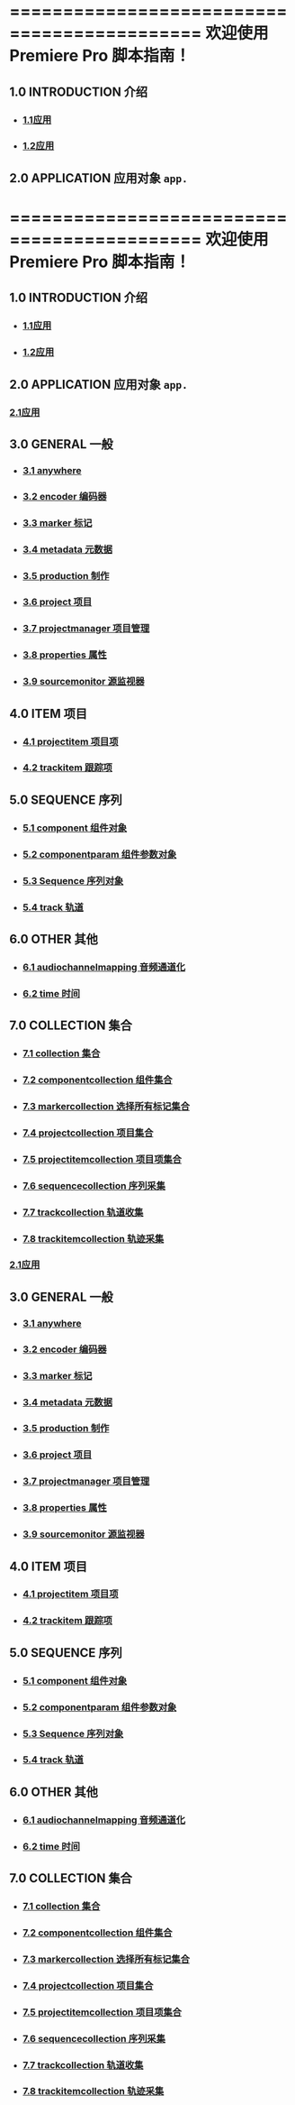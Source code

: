 ============================================
欢迎使用 Premiere Pro 脚本指南！
============================================
## 1.0 INTRODUCTION 介绍
   * ### [1.1应用](https://github.com/LoYoi-i/ZH-BOOK/blob/main/Pr%E8%84%9A%E6%9C%AC%E5%BC%80%E5%8F%91%E6%8C%87%E5%8D%97/application/application.rst)
   * ### [1.2应用](https://github.com/LoYoi-i/ZH-BOOK/blob/main/Pr%E8%84%9A%E6%9C%AC%E5%BC%80%E5%8F%91%E6%8C%87%E5%8D%97/application/application.rst)
   
## 2.0 APPLICATION 应用对象 ``app.``
   ============================================
欢迎使用 Premiere Pro 脚本指南！
============================================
## 1.0 INTRODUCTION 介绍
   * ### [1.1应用](https://github.com/LoYoi-i/ZH-BOOK/blob/main/Pr%E8%84%9A%E6%9C%AC%E5%BC%80%E5%8F%91%E6%8C%87%E5%8D%97/application/application.rst)
   * ### [1.2应用](https://github.com/LoYoi-i/ZH-BOOK/blob/main/Pr%E8%84%9A%E6%9C%AC%E5%BC%80%E5%8F%91%E6%8C%87%E5%8D%97/application/application.rst)
   
## 2.0 APPLICATION 应用对象 ``app.``
   ### [2.1应用](https://github.com/LoYoi-i/ZH-BOOK/blob/main/Pr%E8%84%9A%E6%9C%AC%E5%BC%80%E5%8F%91%E6%8C%87%E5%8D%97/application/application.rst)

## 3.0 GENERAL 一般
   * ### [3.1 anywhere](https://github.com/LoYoi-i/ZH-BOOK/blob/main/Pr%E8%84%9A%E6%9C%AC%E5%BC%80%E5%8F%91%E6%8C%87%E5%8D%97/general/anywhere.rst)
   * ### [3.2 encoder 编码器](https://github.com/LoYoi-i/ZH-BOOK/blob/main/Pr%E8%84%9A%E6%9C%AC%E5%BC%80%E5%8F%91%E6%8C%87%E5%8D%97/general/encoder.rst)
   * ### [3.3 marker 标记](https://github.com/LoYoi-i/ZH-BOOK/blob/main/Pr%E8%84%9A%E6%9C%AC%E5%BC%80%E5%8F%91%E6%8C%87%E5%8D%97/general/marker.rst)
   * ### [3.4 metadata 元数据](https://github.com/LoYoi-i/ZH-BOOK/blob/main/Pr%E8%84%9A%E6%9C%AC%E5%BC%80%E5%8F%91%E6%8C%87%E5%8D%97/general/metadata.rst)
   * ### [3.5 production 制作](https://github.com/LoYoi-i/ZH-BOOK/blob/main/Pr%E8%84%9A%E6%9C%AC%E5%BC%80%E5%8F%91%E6%8C%87%E5%8D%97/general/production.rst)
   * ### [3.6 project 项目](https://github.com/LoYoi-i/ZH-BOOK/blob/main/Pr%E8%84%9A%E6%9C%AC%E5%BC%80%E5%8F%91%E6%8C%87%E5%8D%97/general/project.rst)
   * ### [3.7 projectmanager 项目管理](https://github.com/LoYoi-i/ZH-BOOK/blob/main/Pr%E8%84%9A%E6%9C%AC%E5%BC%80%E5%8F%91%E6%8C%87%E5%8D%97/general/projectmanager.rst)
   * ### [3.8 properties 属性](https://github.com/LoYoi-i/ZH-BOOK/blob/main/Pr%E8%84%9A%E6%9C%AC%E5%BC%80%E5%8F%91%E6%8C%87%E5%8D%97/general/properties.rst)
   * ### [3.9 sourcemonitor 源监视器](https://github.com/LoYoi-i/ZH-BOOK/blob/main/Pr%E8%84%9A%E6%9C%AC%E5%BC%80%E5%8F%91%E6%8C%87%E5%8D%97/general/sourcemonitor.rst)
   
## 4.0 ITEM 项目
   * ### [4.1 projectitem 项目项](https://github.com/LoYoi-i/ZH-BOOK/blob/main/Pr%E8%84%9A%E6%9C%AC%E5%BC%80%E5%8F%91%E6%8C%87%E5%8D%97/item/projectitem.rst)
   * ### [4.2 trackitem 跟踪项](https://github.com/LoYoi-i/ZH-BOOK/blob/main/Pr%E8%84%9A%E6%9C%AC%E5%BC%80%E5%8F%91%E6%8C%87%E5%8D%97/item/trackitem.rst)

## 5.0 SEQUENCE 序列
   * ### [5.1 component 组件对象](https://github.com/LoYoi-i/ZH-BOOK/blob/main/Pr%E8%84%9A%E6%9C%AC%E5%BC%80%E5%8F%91%E6%8C%87%E5%8D%97/sequence/component.rst)
   * ### [5.2 componentparam 组件参数对象](https://github.com/LoYoi-i/ZH-BOOK/blob/main/Pr%E8%84%9A%E6%9C%AC%E5%BC%80%E5%8F%91%E6%8C%87%E5%8D%97/sequence/componentparam.rst)
   * ### [5.3 Sequence 序列对象](https://github.com/LoYoi-i/ZH-BOOK/blob/main/Pr%E8%84%9A%E6%9C%AC%E5%BC%80%E5%8F%91%E6%8C%87%E5%8D%97/sequence/sequence.rst)
   * ### [5.4 track 轨道](https://github.com/LoYoi-i/ZH-BOOK/blob/main/Pr%E8%84%9A%E6%9C%AC%E5%BC%80%E5%8F%91%E6%8C%87%E5%8D%97/sequence/track.rst)
   
## 6.0  OTHER 其他
   * ### [6.1 audiochannelmapping 音频通道化](https://github.com/LoYoi-i/ZH-BOOK/blob/main/Pr%E8%84%9A%E6%9C%AC%E5%BC%80%E5%8F%91%E6%8C%87%E5%8D%97/other/audiochannelmapping.rst)
   * ### [6.2 time 时间](https://github.com/LoYoi-i/ZH-BOOK/blob/main/Pr%E8%84%9A%E6%9C%AC%E5%BC%80%E5%8F%91%E6%8C%87%E5%8D%97/other/time.rst)

## 7.0 COLLECTION 集合
   * ### [7.1 collection 集合](https://github.com/LoYoi-i/ZH-BOOK/blob/main/Pr%E8%84%9A%E6%9C%AC%E5%BC%80%E5%8F%91%E6%8C%87%E5%8D%97/collection/collection.rst)
   * ### [7.2 componentcollection 组件集合](https://github.com/LoYoi-i/ZH-BOOK/blob/main/Pr%E8%84%9A%E6%9C%AC%E5%BC%80%E5%8F%91%E6%8C%87%E5%8D%97/collection/componentcollection.rst)
   * ### [7.3 markercollection 选择所有标记集合](https://github.com/LoYoi-i/ZH-BOOK/blob/main/Pr%E8%84%9A%E6%9C%AC%E5%BC%80%E5%8F%91%E6%8C%87%E5%8D%97/collection/markercollection.rst)
   * ### [7.4 projectcollection 项目集合](https://github.com/LoYoi-i/ZH-BOOK/blob/main/Pr%E8%84%9A%E6%9C%AC%E5%BC%80%E5%8F%91%E6%8C%87%E5%8D%97/collection/projectcollection.rst)
   * ### [7.5 projectitemcollection 项目项集合](https://github.com/LoYoi-i/ZH-BOOK/blob/main/Pr%E8%84%9A%E6%9C%AC%E5%BC%80%E5%8F%91%E6%8C%87%E5%8D%97/collection/projectitemcollection.rst)
   * ### [7.6 sequencecollection 序列采集](https://github.com/LoYoi-i/ZH-BOOK/blob/main/Pr%E8%84%9A%E6%9C%AC%E5%BC%80%E5%8F%91%E6%8C%87%E5%8D%97/collection/sequencecollection.rst)
   * ### [7.7 trackcollection 轨道收集](https://github.com/LoYoi-i/ZH-BOOK/blob/main/Pr%E8%84%9A%E6%9C%AC%E5%BC%80%E5%8F%91%E6%8C%87%E5%8D%97/collection/trackcollection.rst)
   * ### [7.8 trackitemcollection 轨迹采集](https://github.com/LoYoi-i/ZH-BOOK/blob/main/Pr%E8%84%9A%E6%9C%AC%E5%BC%80%E5%8F%91%E6%8C%87%E5%8D%97/collection/trackitemcollection.rst)
### [2.1应用](https://github.com/LoYoi-i/ZH-BOOK/blob/main/Pr%E8%84%9A%E6%9C%AC%E5%BC%80%E5%8F%91%E6%8C%87%E5%8D%97/application/application.rst)

## 3.0 GENERAL 一般
   * ### [3.1 anywhere](https://github.com/LoYoi-i/ZH-BOOK/blob/main/Pr%E8%84%9A%E6%9C%AC%E5%BC%80%E5%8F%91%E6%8C%87%E5%8D%97/general/anywhere.rst)
   * ### [3.2 encoder 编码器](https://github.com/LoYoi-i/ZH-BOOK/blob/main/Pr%E8%84%9A%E6%9C%AC%E5%BC%80%E5%8F%91%E6%8C%87%E5%8D%97/general/encoder.rst)
   * ### [3.3 marker 标记](https://github.com/LoYoi-i/ZH-BOOK/blob/main/Pr%E8%84%9A%E6%9C%AC%E5%BC%80%E5%8F%91%E6%8C%87%E5%8D%97/general/marker.rst)
   * ### [3.4 metadata 元数据](https://github.com/LoYoi-i/ZH-BOOK/blob/main/Pr%E8%84%9A%E6%9C%AC%E5%BC%80%E5%8F%91%E6%8C%87%E5%8D%97/general/metadata.rst)
   * ### [3.5 production 制作](https://github.com/LoYoi-i/ZH-BOOK/blob/main/Pr%E8%84%9A%E6%9C%AC%E5%BC%80%E5%8F%91%E6%8C%87%E5%8D%97/general/production.rst)
   * ### [3.6 project 项目](https://github.com/LoYoi-i/ZH-BOOK/blob/main/Pr%E8%84%9A%E6%9C%AC%E5%BC%80%E5%8F%91%E6%8C%87%E5%8D%97/general/project.rst)
   * ### [3.7 projectmanager 项目管理](https://github.com/LoYoi-i/ZH-BOOK/blob/main/Pr%E8%84%9A%E6%9C%AC%E5%BC%80%E5%8F%91%E6%8C%87%E5%8D%97/general/projectmanager.rst)
   * ### [3.8 properties 属性](https://github.com/LoYoi-i/ZH-BOOK/blob/main/Pr%E8%84%9A%E6%9C%AC%E5%BC%80%E5%8F%91%E6%8C%87%E5%8D%97/general/properties.rst)
   * ### [3.9 sourcemonitor 源监视器](https://github.com/LoYoi-i/ZH-BOOK/blob/main/Pr%E8%84%9A%E6%9C%AC%E5%BC%80%E5%8F%91%E6%8C%87%E5%8D%97/general/sourcemonitor.rst)
   
## 4.0 ITEM 项目
   * ### [4.1 projectitem 项目项](https://github.com/LoYoi-i/ZH-BOOK/blob/main/Pr%E8%84%9A%E6%9C%AC%E5%BC%80%E5%8F%91%E6%8C%87%E5%8D%97/item/projectitem.rst)
   * ### [4.2 trackitem 跟踪项](https://github.com/LoYoi-i/ZH-BOOK/blob/main/Pr%E8%84%9A%E6%9C%AC%E5%BC%80%E5%8F%91%E6%8C%87%E5%8D%97/item/trackitem.rst)

## 5.0 SEQUENCE 序列
   * ### [5.1 component 组件对象](https://github.com/LoYoi-i/ZH-BOOK/blob/main/Pr%E8%84%9A%E6%9C%AC%E5%BC%80%E5%8F%91%E6%8C%87%E5%8D%97/sequence/component.rst)
   * ### [5.2 componentparam 组件参数对象](https://github.com/LoYoi-i/ZH-BOOK/blob/main/Pr%E8%84%9A%E6%9C%AC%E5%BC%80%E5%8F%91%E6%8C%87%E5%8D%97/sequence/componentparam.rst)
   * ### [5.3 Sequence 序列对象](https://github.com/LoYoi-i/ZH-BOOK/blob/main/Pr%E8%84%9A%E6%9C%AC%E5%BC%80%E5%8F%91%E6%8C%87%E5%8D%97/sequence/sequence.rst)
   * ### [5.4 track 轨道](https://github.com/LoYoi-i/ZH-BOOK/blob/main/Pr%E8%84%9A%E6%9C%AC%E5%BC%80%E5%8F%91%E6%8C%87%E5%8D%97/sequence/track.rst)
   
## 6.0  OTHER 其他
   * ### [6.1 audiochannelmapping 音频通道化](https://github.com/LoYoi-i/ZH-BOOK/blob/main/Pr%E8%84%9A%E6%9C%AC%E5%BC%80%E5%8F%91%E6%8C%87%E5%8D%97/other/audiochannelmapping.rst)
   * ### [6.2 time 时间](https://github.com/LoYoi-i/ZH-BOOK/blob/main/Pr%E8%84%9A%E6%9C%AC%E5%BC%80%E5%8F%91%E6%8C%87%E5%8D%97/other/time.rst)

## 7.0 COLLECTION 集合
   * ### [7.1 collection 集合](https://github.com/LoYoi-i/ZH-BOOK/blob/main/Pr%E8%84%9A%E6%9C%AC%E5%BC%80%E5%8F%91%E6%8C%87%E5%8D%97/collection/collection.rst)
   * ### [7.2 componentcollection 组件集合](https://github.com/LoYoi-i/ZH-BOOK/blob/main/Pr%E8%84%9A%E6%9C%AC%E5%BC%80%E5%8F%91%E6%8C%87%E5%8D%97/collection/componentcollection.rst)
   * ### [7.3 markercollection 选择所有标记集合](https://github.com/LoYoi-i/ZH-BOOK/blob/main/Pr%E8%84%9A%E6%9C%AC%E5%BC%80%E5%8F%91%E6%8C%87%E5%8D%97/collection/markercollection.rst)
   * ### [7.4 projectcollection 项目集合](https://github.com/LoYoi-i/ZH-BOOK/blob/main/Pr%E8%84%9A%E6%9C%AC%E5%BC%80%E5%8F%91%E6%8C%87%E5%8D%97/collection/projectcollection.rst)
   * ### [7.5 projectitemcollection 项目项集合](https://github.com/LoYoi-i/ZH-BOOK/blob/main/Pr%E8%84%9A%E6%9C%AC%E5%BC%80%E5%8F%91%E6%8C%87%E5%8D%97/collection/projectitemcollection.rst)
   * ### [7.6 sequencecollection 序列采集](https://github.com/LoYoi-i/ZH-BOOK/blob/main/Pr%E8%84%9A%E6%9C%AC%E5%BC%80%E5%8F%91%E6%8C%87%E5%8D%97/collection/sequencecollection.rst)
   * ### [7.7 trackcollection 轨道收集](https://github.com/LoYoi-i/ZH-BOOK/blob/main/Pr%E8%84%9A%E6%9C%AC%E5%BC%80%E5%8F%91%E6%8C%87%E5%8D%97/collection/trackcollection.rst)
   * ### [7.8 trackitemcollection 轨迹采集](https://github.com/LoYoi-i/ZH-BOOK/blob/main/Pr%E8%84%9A%E6%9C%AC%E5%BC%80%E5%8F%91%E6%8C%87%E5%8D%97/collection/trackitemcollection.rst)
